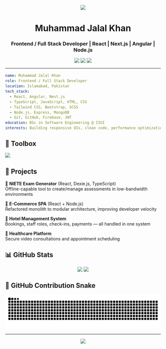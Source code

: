 <p align="center">
  <img src="https://capsule-render.vercel.app/api?text=Hey%20Everyone!%20👋&animation=fadeIn&type=waving&color=gradient&height=100"/>
</p>

<h1 align="center">Muhammad Jalal Khan</h1>
<h3 align="center">Frontend / Full Stack Developer | React | Next.js | Angular | Node.js</h3>

<p align="center">
  <a href="mailto:jalal.khan125@gmail.com"><img src="https://img.shields.io/badge/-Email-D14836?style=for-the-badge&logo=gmail&logoColor=white"></a>
  <a href="https://linkedin.com/in/muhammad-jalal-khan-9bb79a163"><img src="https://img.shields.io/badge/-LinkedIn-blue?style=for-the-badge&logo=linkedin&logoColor=white"></a>
  <a href="https://github.com/Jalalkhan-Dev"><img src="https://img.shields.io/badge/-GitHub-181717?style=for-the-badge&logo=github&logoColor=white"></a>
</p>

---

```yaml
name: Muhammad Jalal Khan
role: Frontend / Full Stack Developer
location: Islamabad, Pakistan
tech_stack:
  - React, Angular, Next.js
  - TypeScript, JavaScript, HTML, CSS
  - Tailwind CSS, Bootstrap, SCSS
  - Node.js, Express, MongoDB
  - Git, GitHub, Firebase, JWT
education: BSc in Software Engineering @ IIUI
interests: Building responsive UIs, clean code, performance optimization
```

## 🧰 Toolbox

<p align="left"> <img src="https://skillicons.dev/icons?i=html,css,js,ts,react,nextjs,redux,angular,nodejs,express,mongodb,tailwind,bootstrap,git,github,vscode,firebase,figma,xd" /> </p>

## 🚀 Projects

📝 **NIETE Exam Generator** (React, Dexie.js, TypeScript)  
Offline-capable tool to create/manage assessments in low-bandwidth environments

🛒 **E-Commerce SPA** (React + Node.js)  
Refactored monolith to modular architecture, improving developer velocity

🏨 **Hotel Management System**  
Bookings, staff roles, check-ins, payments — all handled in one system

💊 **Healthcare Platform**  
Secure video consultations and appointment scheduling

## 📊 GitHub Stats

<p align="center">
  <img src="https://github-readme-stats.vercel.app/api?username=Jalalkhan-Dev&show_icons=true&theme=radical&include_all_commits=true&count_private=true" />
  <img src="https://github-readme-stats.vercel.app/api/top-langs/?username=Jalalkhan-Dev&layout=compact&theme=radical&include_all_commits=true&count_private=true" />
</p>

## 🐍 GitHub Contribution Snake

<picture>
  <source media="(prefers-color-scheme: dark)" srcset="https://raw.githubusercontent.com/Jalalkhan-Dev/Jalalkhan-Dev/output/github-contribution-grid-snake-dark.svg">
  <source media="(prefers-color-scheme: light)" srcset="https://raw.githubusercontent.com/Jalalkhan-Dev/Jalalkhan-Dev/output/github-contribution-grid-snake.svg">
  <img alt="github contribution grid snake animation" src="https://raw.githubusercontent.com/Jalalkhan-Dev/Jalalkhan-Dev/output/github-contribution-grid-snake.svg">
</picture>

---

<p align="center"> <img src="https://capsule-render.vercel.app/api?text=Thanks%20for%20visiting!%20🧠&animation=fadeIn&type=waving&color=gradient&height=100"/> </p>
